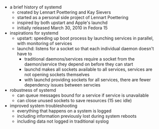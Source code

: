 * a brief history of systemd
    * created by Lennart Poettering and Kay Sievers
    * started as a personal side project of Lennart Poettering
    * inspired by both upstart and Apple's launchd
    * initially released March 30, 2010 in Fedora 15
* inspirations for systemd
    * upstart: speeding up boot process by launching services in parallel, with monitoring of services
    * launchd: listens for a socket so that each individual daemon doesn't have to
        * traditional daemons/services require a socket from the daemon/service they depend on before they can start
        * launchd makes all sockets available to all services, services are not opening sockets themselves
        * with launchd providing sockets for all services, there are fewer dependency issues between servcies
* robustness of systemd
    * can queue messages bound for a service if service is unavailable
    * can close unused sockets to save resources (15 sec idle)
* improved system troubleshooting
    * everything that happens on a system is logged
    * including information previously lost during system reboots
    * including data not logged in traditional syslog